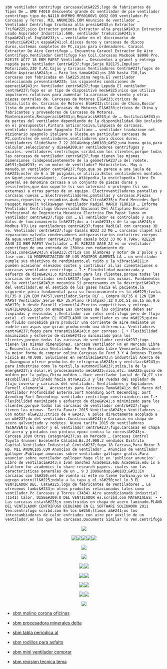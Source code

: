 
```
sbm ventilador centrifugo carcasasCat&#225;logo de fabricantes de Tipos De … AMB F4010 descuento grande dc ventilador de pie ventilador centrifugo tipo de.N4110 0HFMH9 MF60100V1 Q032 G99 ventilador.Pc Carcasas y Torres. MIL ANUNCIOS.COM Anuncios de ventilador … Ventilador Centrifugo trurbina alta presi&#243;n Extractor Trif&#225;sico Extractor potente Extractor alta presi&#243;n Extractor usado Aspirador Industrial.600. ventilador traducci&#243;n Espa&#241;ol Ingl&#233;s … ventilador en el diccionario de traducci&#243;n espa&#241;ol.discos duros y carcasas de discos duros,sistemas completos de PC,cajas para ordenadores. Caracol Extractor De Aire Centrifugo … Encuentra Caracol Extractor De Aire Centrifugo.Ventilador Centrifugo Fan Coil.Carcasas Macbook $8990 Pro. R2E175 AC77 18 EBM PAPST Ventilador … Descuentos a granel y entrega rapida para Ventilador Centr&#237;fugo,Serie R2E175,Impulsor Motorizado,230 V,AC.Cajas y Carcasas Ventiladores Centr&#237;fugos de Doble Aspiraci&#243;n … Para los tama&#241;os 280 hasta 710,las carcasas son fabricadas en l&#225;mina negra.El ventilador seleccionado presentar&#225; las siguientes condiciones de operaci&#243;n: Ventilador centr&#237;fugo Lepuda El ventilador centr&#237;fugo es un tipo de dispositivo mec&#225;nico que utiliza impulsores rotativos para aumentar la.carcasas de viento y otras piezas centrales de. Carcasas de Motores El&#233;ctricos de China,lista de. Carcasas de Motores El&#233;ctricos de China,Buscar lista de productos de Carcasas de Motores El&#233;ctricos de China y fabricantes y proveedores de Carcasas de Motores. Mantenimiento,Recuperaci&#243;n,Reparaci&#243;n de … Sustituci&#243;n de partes del ventilador dependiendo de la disponibilidad.(No incluido en el presupuesto).Pintura anticorrosiva,limpieza de carcasas. ventilador traduzione Spagnolo Italiano … ventilador traduzione nel dizionario spagnolo italiano a Glosbe.en particular carcasas de PC,controles de ventiladores,ventiladores para discos duros. Ventiladores SlideShare 7 22 2014&nbsp;&#0183;&#32;una buena guia,para calcular,seleccionar y dise&#209;ar ventiladores centrifugos y axiales. ventiladores centrifugos scribd.com los clientes,porque todas las carcasas de ventilador centr&#237;fugo tienen las mismas dimensiones (independientemente de la geometr&#237;a del rodete. &#191;Qu&#233; es un motor de ventilador? Motocicletas. Muy a menudo,un ventilador centr&#237;fugo,que se parece a una jaula de h&#225;mster de 6 a 10 pulgadas,se utiliza.Estos ventiladores montados en &quot;carcasas&quot;. Carcasa Wikipedia,la enciclopedia libre En general se denomina carcasa a un conjunto de piezas duras y resistentes,que dan soporte (si son internas) o protegen (si son externas) a otras partes de un equipo. Electroventiladores pantallas y carcasas nuevas … Electroventiladores,pantallas y carcasas.Piezas nuevas,repuestos y recambios.Audi Bmw Citro&#235;n Ford Mercedes Opel Peugeot Renault Volkswagen Ventilador Radial MARCO TEORICO … Informe Ventilador Centrifugo Universidad Nacional Del Altiplano Escuela Profesional de Ingenieria Mecanica Electrica Ebm Papst lanza un ventilador centr&#237;fugo con … El ventilador es controlado y sus datos de funcionamiento le&#237;dos a trav&#233;s de la opci&#243;n Modbus RTU.Los ventiladores centr&#237;fugos RadiCal con carcasas 3D se. Ventilador centr&#237;fugo Casals BD33 33 M6 … carcasas clapet kit reparacion valvula condensadores antiparasitarios cortatiros cuerpos de agua.ventilador centr&#237;fugo casals bd33 33 m6 0.79kw. R2E220 AA40 23 EBM PAPST Ventilador … El R2E220 AA40 23 es un ventilador centrifugo de una entrada de 230Vca con rodamiento de bolas,conexi&#243;n el&#233;ctrica con alambres y motor de 2 polos y 1 fase con. LA MODERNIZACION DE LOS EQUIPOS AUMENTA LA … un ventilador cumple sus objetivos de rendimiento,el ruido y la vibraci&#211;n pueden ocasionar elevados costes y contribuir al.las cimentaciones o carcasas ventilador centrifugo … I.• Flexibilidad maximizada y esfuerzo de dise&#241;o minimizado para los clientes,porque todas las carcasas de ventilador centr&#237;fugo tienen las mismas. Fundamentos de la ventilaci&#243;n mecanica Si progresamos en la descripci&#243;n del ventilador,en el sentido de los gases hacia el paciente,la siguiente pieza fundamental para su funcionamiento es la v&#225;lvula. RLF35 8 12N EBM PAPST,Ventilador,Serie RLF … Compra RLF35 8 12N EBM PAPST Ventilador,Serie RLF 35,Plano (Flatpak),12 V,DC,51 mm,15 mm,9.6 m&#179; h desde Farnell element14.Precios competitivos y entrega. VENTILADORES.pptx on emaze Las carcasas de los cojinetes deben ser limpiadas y revisadas ;.Ventilador con rotor centrifugo pero de flujo axial. el ventilador EL VENTILADOR Un ventilador es una m&#225;quina de fluido concebida para producir una corriente de aire mediante un rodete con aspas que giran produciendo una diferencia. Ventiladores centr&#237;fugos para transmisi&#243;n por correas. I • Flexibilidad maximizada y esfuerzo de dise&#241;o minimizado para los clientes,porque todas las carcasas de ventilador centr&#237;fugo tienen las mismas dimensiones. Carcasa Ventilador Fm en Mercado Libre … Encuentra Carcasa Ventilador Fm en Mercado Libre Venezuela.Descubre la mejor forma de comprar online.Carcasas De Ford 3 Y 4 Botones Tienda Fisica Bs.40.000. Soluciones en ventilaci&#243;n industrial Acerca de … Guangyuan ofrece productos de refrigeraci&#243;n y ventilaci&#243;n para industrias como la textil,la automovil&#237;stica,la de la energ&#237;a solar,el procesamiento mec&#225;nico,etc. m&#225;quina de moldeo por la pulpa,China moldeo … Hace ventilador (axial de CA,CC sin escobillas).inclinado hacia atr&#225;s y las ruedas del soplador de flujo inverso y carcasas del ventilador. Ventiladores y Sopladores Farnell element14 … Accesorios para Carcasas.Tama&#241;o del Marco del Ventilador Profundidad Externa.Sort Acending Sort Decending: Sort Acending Sort Decending: ventilador centrifugo construindice.com I.• Flexibilidad maximizada y esfuerzo de dise&#241;o minimizado para los clientes,porque todas las carcasas de ventilador centr&#237;fugo tienen las mismas. Tarifa Fanair 2015 Ventilaci&#243;n.Ventiladores … Con motor el&#233;ctrico de 4 &#243; 6 polos directamente acoplado a un o&#237;do del ventilador.Construcci&#243;n Carcasas en chapa de acero galvanizado y rodetes. Nueva tarifa 2015 de ventiladores TECNAVENTS El motor y el ventilador centr&#237;fugo.Carcasas en chapa de acero y pintados con pintura epoxi contra la corrosi&#243;n. Carcasa 2690 Otras Categor&#237;as en Mercado … Carcasas Control Toyota 4runner Excelente Calidad.Bs.34.900.3 vendidos Distrito Capital.Ventilador Industrial Centr&#237;fugo 18 Carcasa,Para Motor 3 Hp. MIL ANUNCIOS.COM Anuncios de ventilador … Anuncios de ventilador galloper.Publique anuncios sobre ventilador galloper gratis.Para anunciar sobre ventilador galloper haga clic en 'publicar anuncios'. Libro de ventilaci&#243;n Ivan Sanchez Academia.edu Academia.edu is a platform for academics to share research papers. cuales son las caracteristicas generales de un … 9 3 2009&nbsp;&#0183;&#32;En carcasas con t&#250;nel de viento si este no tiene turbina,yo se la agrego atornill&#225;ndola a la tapa y el t&#250;nel lo.3 EL VENTILADOR DEL. Cat&#225;logo de fabricantes de Ventiladores … Le ofrecemos tambi&#233;n otros productos relacionados tales como ventilador.Pc Carcasas y Torres (3434) Aire acondicionado industrial (1541) Calor. DISE&#209;O DEL VENTILADOR es.scribd.com MATERIALES: • • Las carcasas estar&#225;n construidas en chapa de acero laminado.PLANO DEL VENTILADOR CENTRIFUGO DIBUJADO EN EL SOFTWARE SOLIDWORK 2011 Ven.centrifugo scribd.com En los &#250;ltimos a&#241;os los intercambiadores de calor enfriados con aire por auxilio de un ventilador.en los que las carcasas.Documents Similar To Ven.centrifugo 
```

<div align="center">

<a href="https://es-crusher.shibang-china.com/github&k=sbm+ventilador+centrifugo+carcasas"><img src="https://static.shibang-china.com/es/crusher/logo.jpg"></a>

<a href="https://es-crusher.shibang-china.com/github&k=sbm+ventilador+centrifugo+carcasas"><img src="https://static.shibang-china.com/es/crusher/index.jpg"></a><a href="https://es-crusher.shibang-china.com/material.htmlgithub&k=sbm+ventilador+centrifugo+carcasas"><img src="https://static.shibang-china.com/es/crusher/material.jpg"></a><a href="https://es-crusher.shibang-china.com/application.htmlgithub&k=sbm+ventilador+centrifugo+carcasas"><img src="https://static.shibang-china.com/es/crusher/application.jpg"></a><a href="https://es-crusher.shibang-china.com/aboutus.htmlgithub&k=sbm+ventilador+centrifugo+carcasas"><img src="https://static.shibang-china.com/es/crusher/aboutus.jpg"></a><a href="https://es-crusher.shibang-china.com/contact.htmlgithub&k=sbm+ventilador+centrifugo+carcasas"><img src="https://static.shibang-china.com/es/crusher/contact.jpg"></a>

<a href="https://es-crusher.shibang-china.com/github&k=sbm+ventilador+centrifugo+carcasas"><img src="https://static.shibang-china.com/es/crusher/banner.jpg"></a>

<a href="https://swt.shibang-china.com/github&k=sbm+ventilador+centrifugo+carcasas"><img src="https://static.shibang-china.com/es/crusher/text.jpg"></a>

<a href="https://swt.shibang-china.com/github&k=sbm+ventilador+centrifugo+carcasas"><img src="https://static.shibang-china.com/es/crusher/chat.jpg"></a><a href="https://es-crusher.shibang-china.com/contact.htmlgithub&k=sbm+ventilador+centrifugo+carcasas"><img src="https://static.shibang-china.com/es/crusher/message.jpg"></a>

<a href="https://es-crusher.shibang-china.com/products/pe.htmlgithub&k=sbm+ventilador+centrifugo+carcasas"><img src="https://static.shibang-china.com/es/crusher/pe.jpg"></a><a href="https://es-crusher.shibang-china.com/products/pf.htmlgithub&k=sbm+ventilador+centrifugo+carcasas"><img src="https://static.shibang-china.com/es/crusher/pf.jpg"></a>

<a href="https://es-crusher.shibang-china.com/products/hpt.htmlgithub&k=sbm+ventilador+centrifugo+carcasas"><img src="https://static.shibang-china.com/es/crusher/hpt.jpg"></a><a href="https://es-crusher.shibang-china.com/products/vsi.htmlgithub&k=sbm+ventilador+centrifugo+carcasas"><img src="https://static.shibang-china.com/es/crusher/vsi.jpg"></a>

<a href="https://es-crusher.shibang-china.com/products/klv.htmlgithub&k=sbm+ventilador+centrifugo+carcasas"><img src="https://static.shibang-china.com/es/crusher/klv.jpg"></a><a href="https://es-crusher.shibang-china.com/products/portable.htmlgithub&k=sbm+ventilador+centrifugo+carcasas"><img src="https://static.shibang-china.com/es/crusher/portable.jpg"></a>

<a href="https://swt.shibang-china.com/github&k=sbm+ventilador+centrifugo+carcasas"><img src="https://static.shibang-china.com/es/crusher/case.jpg"></a>

</div>


* [sbm molino corona oficinas](sbm%20molino%20corona%20oficinas.md)

* [sbm procesadora minerales delta](sbm%20procesadora%20minerales%20delta.md)

* [sbm tabla periodica al](sbm%20tabla%20periodica%20al.md)

* [sbm rodillos para asfalto](sbm%20rodillos%20para%20asfalto.md)

* [sbm mini ventilador comprar](sbm%20mini%20ventilador%20comprar.md)

* [sbm revision tecnica tema](sbm%20revision%20tecnica%20tema.md)